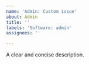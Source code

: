 ```yaml
---
name: 'Admin: Custom issue'
about: Admin
title: ''
labels: 'Software: admin'
assignees: ''

---
```


<!--
## before reporting certifies
1. Please speak English, this is the language everybody of us can speak and write
2. Please take a moment to search that an issue doesn't already exist here https://github.com/prest/prest/issues
3. Please give all relevant information below for bug reports, incomplete details will be handled as an invalid report

## Create specific issue
Admin - Bug Report: https://github.com/prest/prest/issues/new?template=admin_bug_report.md
Admin - Feature Request: https://github.com/prest/prest/issues/new?template=admin_feature_request.md
Admin - Custom: https://github.com/prest/prest/issues/new?template=admin_custom.md
-->

A clear and concise description.
